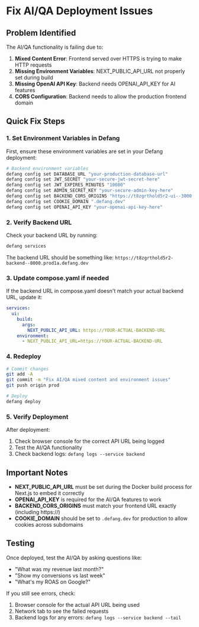 # Fix AI/QA Deployment Issues

## Problem Identified
The AI/QA functionality is failing due to:
1. **Mixed Content Error**: Frontend served over HTTPS is trying to make HTTP requests
2. **Missing Environment Variables**: NEXT_PUBLIC_API_URL not properly set during build
3. **Missing OpenAI API Key**: Backend needs OPENAI_API_KEY for AI features
4. **CORS Configuration**: Backend needs to allow the production frontend domain

## Quick Fix Steps

### 1. Set Environment Variables in Defang

First, ensure these environment variables are set in your Defang deployment:

```bash
# Backend environment variables
defang config set DATABASE_URL "your-production-database-url"
defang config set JWT_SECRET "your-secure-jwt-secret-here"
defang config set JWT_EXPIRES_MINUTES "10080"
defang config set ADMIN_SECRET_KEY "your-secure-admin-key-here"
defang config set BACKEND_CORS_ORIGINS "https://t8zgrthold5r2-ui--3000.prod1a.defang.dev"
defang config set COOKIE_DOMAIN ".defang.dev"
defang config set OPENAI_API_KEY "your-openai-api-key-here"
```

### 2. Verify Backend URL

Check your backend URL by running:
```bash
defang services
```

The backend URL should be something like: `https://t8zgrthold5r2-backend--8000.prod1a.defang.dev`

### 3. Update compose.yaml if needed

If the backend URL in compose.yaml doesn't match your actual backend URL, update it:

```yaml
services:
  ui:
    build:
      args:
        NEXT_PUBLIC_API_URL: https://YOUR-ACTUAL-BACKEND-URL
    environment:
      - NEXT_PUBLIC_API_URL=https://YOUR-ACTUAL-BACKEND-URL
```

### 4. Redeploy

```bash
# Commit changes
git add -A
git commit -m "Fix AI/QA mixed content and environment issues"
git push origin prod

# Deploy
defang deploy
```

### 5. Verify Deployment

After deployment:
1. Check browser console for the correct API URL being logged
2. Test the AI/QA functionality
3. Check backend logs: `defang logs --service backend`

## Important Notes

- **NEXT_PUBLIC_API_URL** must be set during the Docker build process for Next.js to embed it correctly
- **OPENAI_API_KEY** is required for the AI/QA features to work
- **BACKEND_CORS_ORIGINS** must match your frontend URL exactly (including https://)
- **COOKIE_DOMAIN** should be set to `.defang.dev` for production to allow cookies across subdomains

## Testing

Once deployed, test the AI/QA by asking questions like:
- "What was my revenue last month?"
- "Show my conversions vs last week"
- "What's my ROAS on Google?"

If you still see errors, check:
1. Browser console for the actual API URL being used
2. Network tab to see the failed requests
3. Backend logs for any errors: `defang logs --service backend --tail`
